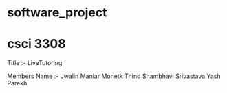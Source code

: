 # software_project
# csci 3308

Title :-   LiveTutoring

Members Name :-  Jwalin Maniar
                 Monetk Thind
                 Shambhavi Srivastava
                 Yash Parekh



